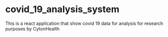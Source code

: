 # covid_19_analysis_system
This is a react application that show covid 19 data for analysis for research purposes by CytonHealth
